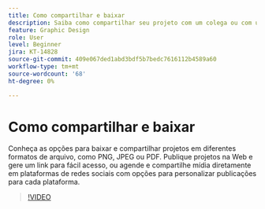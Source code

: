 ```yaml
---
title: Como compartilhar e baixar
description: Saiba como compartilhar seu projeto com um colega ou com um cliente
feature: Graphic Design
role: User
level: Beginner
jira: KT-14828
source-git-commit: 409e067ded1abd3bdf5b7bedc7616112b4589a60
workflow-type: tm+mt
source-wordcount: '68'
ht-degree: 0%

---
```


# Como compartilhar e baixar

Conheça as opções para baixar e compartilhar projetos em diferentes formatos de arquivo, como PNG, JPEG ou PDF. Publique projetos na Web e gere um link para fácil acesso, ou agende e compartilhe mídia diretamente em plataformas de redes sociais com opções para personalizar publicações para cada plataforma.

>[!VIDEO](https://video.tv.adobe.com/v/3426936?quality=12&learn=on&hidetitle=true)
